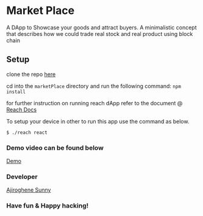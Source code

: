 # Market Place

A DApp to Showcase your goods and attract buyers.  A minimalistic concept that describes how we could trade real stock and real product using block chain


## Setup

clone the repo [here](https://github.com/Ajioz/maketPlace-_dAPP.git) 

cd into the `marketPlace` directory and run the following command:
`npm install`

for further instruction on running reach dApp refer to the document @ 
[Reach Docs](https://docs.reach.sh/quickstart/#quickstart) 

To setup your device in other to run this app use the command as below.

```shell
$ ./reach react
```

### Demo video can be found below

[Demo](https://www.youtube.com/watch?v=Io6M8uMwV-Q)

### Developer
[Ajiroghene Sunny](https://github.com/Ajioz)

### Have fun & Happy hacking!
